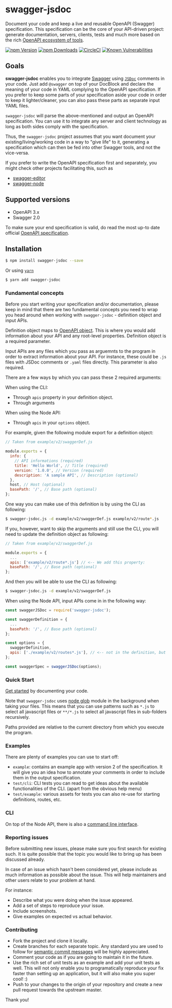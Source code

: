 # swagger-jsdoc

Document your code and keep a live and reusable OpenAPI (Swagger) specification. This specification can be the core of your API-driven project: generate
documentation, servers, clients, tests and much more based on the rich [OpenAPI ecosystem of tools](http://swagger.io/).

[![npm Version](https://img.shields.io/npm/v/swagger-jsdoc.svg)](https://www.npmjs.com/package/swagger-jsdoc)
[![npm Downloads](https://img.shields.io/npm/dm/swagger-jsdoc.svg)](https://www.npmjs.com/package/swagger-jsdoc)
[![CircleCI](https://circleci.com/gh/Surnet/swagger-jsdoc.svg?style=svg)](https://circleci.com/gh/Surnet/swagger-jsdoc)
[![Known Vulnerabilities](https://snyk.io/test/github/Surnet/swagger-jsdoc/badge.svg?targetFile=package.json)](https://snyk.io/test/github/Surnet/swagger-jsdoc?targetFile=package.json)

## Goals

**swagger-jsdoc** enables you to integrate [Swagger](http://swagger.io)
using [`JSDoc`](http://usejsdoc.org/) comments in your code. Just add `@swagger` on top of your DocBlock and declare the meaning of your code in YAML complying to the OpenAPI specification. If you prefer to keep some parts of your specification aside your code in order to keep it lighter/cleaner, you can also pass these parts as separate input YAML files.

`swagger-jsdoc` will parse the above-mentioned and output an OpenAPI specification. You can use it to integrate any server and client technology as long as both sides comply with the specification.

Thus, the `swagger-jsdoc` project assumes that you want document your existing/living/working code in a way to "give life" to it, generating a specification which can then be fed into other Swagger tools, and not the vice-versa.

If you prefer to write the OpenAPI specification first and separately, you might check other projects facilitating this, such as

- [swagger-editor](http://swagger.io/swagger-editor/)
- [swagger-node](https://github.com/swagger-api/swagger-node)

## Supported versions

- OpenAPI 3.x
- Swagger 2.0

To make sure your end specification is valid, do read the most up-to date official [OpenAPI specification](https://github.com/OAI/OpenAPI-Specification).

## Installation

```bash
$ npm install swagger-jsdoc --save
```

Or using [`yarn`](https://yarnpkg.com/en/)

```bash
$ yarn add swagger-jsdoc
```

### Fundamental concepts

Before you start writing your specification and/or documentation, please keep in mind that there are two fundamental concepts you need to wrap you head around when working with `swagger-jsdoc` - definition object and input APIs.

Definition object maps to [OpenAPI object](https://swagger.io/specification/#oasObject). This is where you would add information about your API and any root-level properties. Definition object is a required parameter.

Input APIs are any files which you pass as arguemnts to the program in order to extract information about your API. For instance, these could be `.js` files with JSDoc comments or `.yaml` files directly. This parameter is also required.

There are a few ways by which you can pass these 2 required arguments:

When using the CLI:

- Through `apis` property in your definition object.
- Through arguments

When using the Node API:

- Through `apis` in your `options` object.

For example, given the following module export for a definition object:

```javascript
// Taken from example/v2/swaggerDef.js

module.exports = {
  info: {
    // API informations (required)
    title: 'Hello World', // Title (required)
    version: '1.0.0', // Version (required)
    description: 'A sample API', // Description (optional)
  },
  host, // Host (optional)
  basePath: '/', // Base path (optional)
};
```

One way you can make use of this definition is by using the CLI as following:

```sh
$ swagger-jsdoc.js -d example/v2/swaggerDef.js example/v2/route*.js
```

If you, however, want to skip the arguments and still use the CLI, you will need to update the definition object as following:

```javascript
// Taken from example/v2/swaggerDef.js

module.exports = {
  ...
  apis: ['example/v2/route*.js'] // <-- We add this property:
  basePath: '/', // Base path (optional)
};
```

And then you will be able to use the CLI as following:

```sh
$ swagger-jsdoc.js -d example/v2/swaggerDef.js
```

When using the Node API, input APIs come in in the following way:

```javascript
const swaggerJSDoc = require('swagger-jsdoc');

const swaggerDefinition = {
  ...
  basePath: '/', // Base path (optional)
};

const options = {
  swaggerDefinition,
  apis: ['./example/v2/routes*.js'], // <-- not in the definition, but in the options
};

const swaggerSpec = swaggerJSDoc(options);
```

### Quick Start

[Get started](./docs/GETTING-STARTED.md) by documenting your code.

Note that `swagger-jsdoc` uses [node glob](https://github.com/isaacs/node-glob) module in the background when taking your files. This means that you can use patterns such as `*.js` to select all javascript files or `**/*.js` to select all javascript files in sub-folders recursively.

Paths provided are relative to the current directory from which you execute the program.

### Examples

There are plenty of examples you can use to start off:

- `example`: contains an example app with version 2 of the specification. It will give you an idea how to annotate your comments in order to include them in the output specification.
- `test/cli`: CLI tests you can read to get ideas about the available functionalities of the CLI. (apart from the obvious help menu)
- `test/example`: various assets for tests you can also re-use for starting definitions, routes, etc.

### CLI

On top of the Node API, there is also a [command line interface](./docs/CLI.md).

### Reporting issues

Before submitting new issues, please make sure you first search for existing such. It is quite possible that the topic you would like to bring up has been discussed already.

In case of an issue which hasn't been considered yet, please include as much information as possible about the issue. This will help maintainers and other users relate to your problem at hand.

For instance:

- Describe what you were doing when the issue appeared.
- Add a set of steps to reproduce your issue.
- Include screenshots.
- Give examples on expected vs actual behavior.

### Contributing

- Fork the project and clone it locally.
- Create branches for each separate topic. Any standard you are used to follow for [semantic commit messages](https://gist.github.com/joshbuchea/6f47e86d2510bce28f8e7f42ae84c716) will be highly appreciated.
- Comment your code as if you are going to maintain it in the future.
- Use the rich set of unit tests as an example and add your unit tests as well. This will not only enable you to programatically reproduce your fix faster than setting up an application, but it will also make you super cool! :)
- Push to your changes to the origin of your repository and create a new pull request towards the upstream master.

Thank you!
